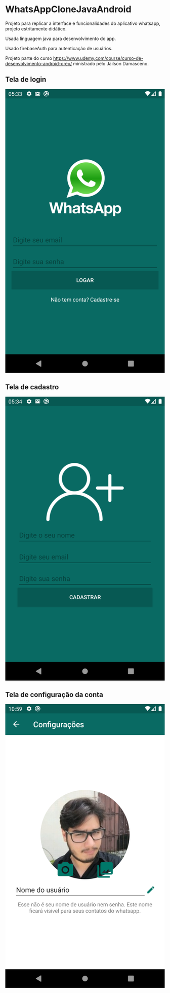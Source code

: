 # WhatsAppCloneJavaAndroid
Projeto para replicar a interface e funcionalidades do aplicativo whatsapp, projeto estritamente didático.

Usada linguagem java para desenvolvimento do app.

Usado firebaseAuth para autenticação de usuários.

Projeto parte do curso https://www.udemy.com/course/curso-de-desenvolvimento-android-oreo/ ministrado pelo Jailson Damasceno.

## Tela de login

![alt text](https://github.com/AnthoniIP/WhatsAppCloneJavaAndroid/blob/master/screenshots/device-2020-06-16-023400.png?raw=true)

## Tela de cadastro

![alt text](https://github.com/AnthoniIP/WhatsAppCloneJavaAndroid/blob/master/screenshots/device-2020-06-16-023419.png?raw=true)

## Tela de configuração da conta

![alt text](https://github.com/AnthoniIP/WhatsAppCloneJavaAndroid/blob/master/screenshots/device-2020-06-18-225916.png?raw=true)

